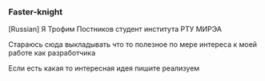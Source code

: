 ### Faster-knight

[Russian]
Я Трофим Постников студент института РТУ МИРЭА

Стараюсь сюда выкладывать что то полезное по мере интереса к моей работе как разработчика

Если есть какая то интересная идея пишите реализуем

